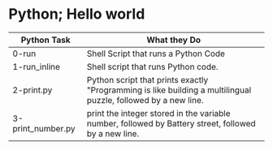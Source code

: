 # Python; Hello world
| Python Task | What they Do |
| ----------- | ------------ |
| 0-run | Shell Script that runs a Python Code |
| 1-run_inline | Shell script that runs Python code. |
| 2-print.py | Python script that prints exactly "Programming is like building a multilingual puzzle, followed by a new line. |
| 3-print_number.py | print the integer stored in the variable number, followed by Battery street, followed by a new line. |